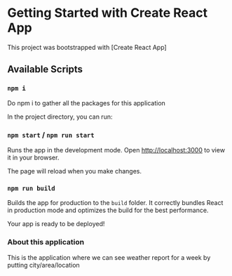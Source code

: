 # Getting Started with Create React App

This project was bootstrapped with [Create React App]

## Available Scripts

### `npm i`

Do npm i to gather all the packages for this application

In the project directory, you can run:

### `npm start` /  `npm run start`

Runs the app in the development mode.
Open [http://localhost:3000](http://localhost:3000) to view it in your browser.

The page will reload when you make changes.

### `npm run build`

Builds the app for production to the `build` folder.
It correctly bundles React in production mode and optimizes the build for the best performance.

Your app is ready to be deployed!

### About this application

This is the application where we can see weather report for a week by putting city/area/location